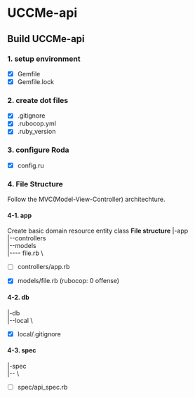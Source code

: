 # UCCMe-api 

## Build UCCMe-api 

### 1. setup environment 
- [X] Gemfile 
- [X] Gemfile.lock 

### 2. create dot files 
- [X] .gitignore
- [X] .rubocop.yml 
- [X] .ruby_version 

### 3. configure Roda
- [X] config.ru  

### 4. File Structure 
Follow the MVC(Model-View-Controller) architechture. 

#### 4-1. app 
Create basic domain resource entity class 
**File structure**
|-app  \
|--controllers \
|--models \
|---- file.rb \ 

- [ ] controllers/app.rb 
- [X] models/file.rb (rubocop: 0 offense)


#### 4-2. db 
|-db \
|--local \  

- [X] local/.gitignore

#### 4-3. spec 
|-spec \
|-- \

- [ ] spec/api_spec.rb  